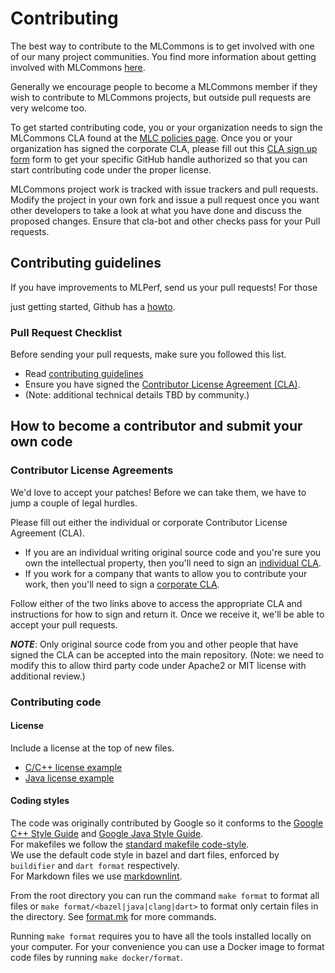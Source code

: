 # Contributing

The best way to contribute to the MLCommons is to get involved with one of our many project communities. You find more information about getting involved with MLCommons [here](https://mlcommons.org/en/get-involved/#getting-started).

Generally we encourage people to become a MLCommons member if they wish to contribute to MLCommons projects, but outside pull requests are very welcome too.

To get started contributing code, you or your organization needs to sign the MLCommons CLA found at the [MLC policies page](https://mlcommons.org/en/policies/). Once you or your organization has signed the corporate CLA, please fill out this [CLA sign up form](https://forms.gle/Ew1KkBVpyeJDuRw67) form to get your specific GitHub handle authorized so that you can start contributing code under the proper license.

MLCommons project work is tracked with issue trackers and pull requests. Modify the project in your own fork and issue a pull request once you want other developers to take a look at what you have done and discuss the proposed changes. Ensure that cla-bot and other checks pass for your Pull requests.

## Contributing guidelines

If you have improvements to MLPerf, send us your pull requests! For those
<!-- markdown-link-check-disable-next-line -->
just getting started, Github has a [howto](https://help.github.com/articles/using-pull-requests/).

### Pull Request Checklist

Before sending your pull requests, make sure you followed this list.

* Read [contributing guidelines](CONTRIBUTING.md)
* Ensure you have signed the [Contributor License Agreement (CLA)](https://cla.developers.google.com/).
* (Note: additional technical details TBD by community.)

## How to become a contributor and submit your own code

### Contributor License Agreements

We'd love to accept your patches! Before we can take them, we have to jump a couple of legal hurdles.

Please fill out either the individual or corporate Contributor License Agreement (CLA).

* If you are an individual writing original source code and you're sure you own the intellectual property, then you'll need to sign an [individual CLA](https://code.google.com/legal/individual-cla-v1.0.html).
* If you work for a company that wants to allow you to contribute your work, then you'll need to sign a [corporate CLA](https://code.google.com/legal/corporate-cla-v1.0.html).

Follow either of the two links above to access the appropriate CLA and instructions for how to sign and return it. Once we receive it, we'll be able to accept your pull requests.

***NOTE***: Only original source code from you and other people that have signed the CLA can be accepted into the main repository. (Note: we need to modify this to allow third party code under Apache2 or MIT license with additional review.)

### Contributing code

#### License

Include a license at the top of new files.

* [C/C++ license example](https://github.com/mlperf/policies/blob/master/license_example.cpp)
* [Java license example](https://github.com/mlperf/policies/blob/master/license_example.cpp)

#### Coding styles

The code was originally contributed by Google so it conforms to the
[Google C++ Style Guide](https://google.github.io/styleguide/cppguide.html) and
[Google Java Style Guide](https://google.github.io/styleguide/javaguide.html).  
For makefiles we follow the [standard makefile code-style](https://style-guides.readthedocs.io/en/latest/makefile.html).  
We use the default code style in bazel and dart files, enforced by `buildifier` and `dart format` respectively.  
For Markdown files we use [markdownlint](https://github.com/DavidAnson/markdownlint).

From the root directory you can run the command `make format`
to format all files or `make format/<bazel|java|clang|dart>` to format only certain files in the directory.
See [format.mk](tools/formatter/format.mk) for more commands.

Running `make format` requires you to have all the tools installed locally on your computer.
For your convenience you can use a Docker image to format code files by running `make docker/format`.
